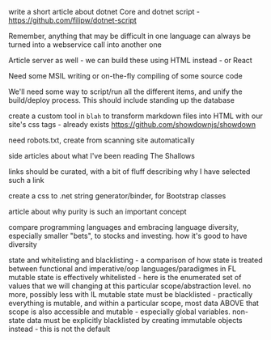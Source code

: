 write a short article about dotnet Core and dotnet script - https://github.com/filipw/dotnet-script

Remember, anything that may be difficult in one language can always be turned into a webservice call into another one

Article server as well - we can build these using HTML instead - or React

Need some MSIL writing or on-the-fly compiling of some source code

We'll need some way to script/run all the different items, and unify the build/deploy process. This should include standing up the database

create a custom tool in `blah` to transform markdown files into HTML with our site's css tags - already exists https://github.com/showdownjs/showdown

need robots.txt, create from scanning site automatically

side articles about what I've been reading 
    The Shallows

links should be curated, with a bit of fluff describing why I have selected such a link

create a css to .net string generator/binder, for Bootstrap classes

article about why purity is such an important concept

compare programming languages and embracing language diversity, especially smaller "bets", to stocks and investing. how it's good to have diversity 

state and whitelisting and blacklisting - a comparison of how state is treated between functional and imperative/oop languages/paradigmes
in FL mutable state is effectively whitelisted - here is the enumerated set of values that we will changing at this particular scope/abstraction level. no more, possibly less
with IL mutable state must be blacklisted - practically everything is mutable, and within a particular scope, most data ABOVE that scope is also accessible and mutable - especially global variables. non-state data must be explicitly blacklisted by creating immutable objects instead - this is not the default